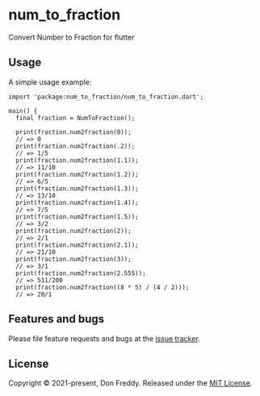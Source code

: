 # num_to_fraction

Convert Number to Fraction for flutter

## Usage

A simple usage example:

```
import 'package:num_to_fraction/num_to_fraction.dart';

main() {
  final fraction = NumToFraction();

  print(fraction.num2fraction(0));
  // => 0
  print(fraction.num2fraction(.2));
  // => 1/5
  print(fraction.num2fraction(1.1));
  // => 11/10
  print(fraction.num2fraction(1.2));
  // => 6/5
  print(fraction.num2fraction(1.3));
  // => 13/10
  print(fraction.num2fraction(1.4));
  // => 7/5
  print(fraction.num2fraction(1.5));
  // => 3/2
  print(fraction.num2fraction(2));
  // => 2/1
  print(fraction.num2fraction(2.1));
  // => 21/10
  print(fraction.num2fraction(3));
  // => 3/1
  print(fraction.num2fraction(2.555));
  // => 511/200
  print(fraction.num2fraction((8 * 5) / (4 / 2)));
  // => 20/1
```

## Features and bugs

Please file feature requests and bugs at the [issue tracker][tracker].

[tracker]: https://github.com/Donfreddy/flutterNumtoFraction/issues

## License

Copyright © 2021-present, Don Freddy. Released under the [MIT License](LICENSE).
